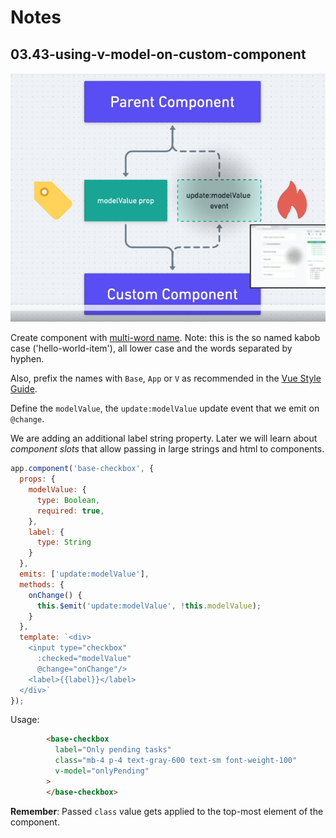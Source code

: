# Notes

## 03.43-using-v-model-on-custom-component

![v-model on custom component](./v-model-on-custom-component.png)

Create component with [multi-word name](https://vuejs.org/style-guide/rules-essential.html#use-multi-word-component-names).
Note: this is the so named kabob case ('hello-world-item'), all lower case and the words separated by hyphen.

Also, prefix the names with `Base`, `App` or `V` as recommended in the [Vue Style Guide](https://vuejs.org/style-guide/).

Define the `modelValue`, the `update:modelValue` update event that we emit on `@change`.

We are adding an additional label string property. Later we will learn about _component slots_ that allow passing in large strings and html to components.

```js
app.component('base-checkbox', {
  props: {
    modelValue: {
      type: Boolean,
      required: true,
    },
    label: {
      type: String
    }
  },
  emits: ['update:modelValue'],
  methods: {
    onChange() {
      this.$emit('update:modelValue', !this.modelValue);
    }
  },
  template: `<div>
    <input type="checkbox"
      :checked="modelValue"
      @change="onChange"/>
    <label>{{label}}</label>
  </div>`
});
```

Usage:

```html
        <base-checkbox
          label="Only pending tasks"
          class="mb-4 p-4 text-gray-600 text-sm font-weight-100"
          v-model="onlyPending"
        >
        </base-checkbox>
```

__Remember__: Passed `class` value gets applied to the top-most element of the component.

